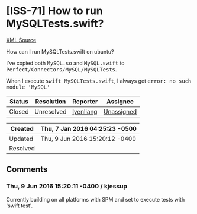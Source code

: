 # [ISS-71] How to run MySQLTests.swift?

[XML Source](./xml/ISS-71.xml)
<p><p>How can I run MySQLTests.swift on ubuntu?</p>

<p>I've copied both <tt>MySQL.so</tt> and <tt>MySQL.swift</tt> to <tt>Perfect/Connectors/MySQL/MySQLTests</tt>.</p>

<p>When I execute <tt>swift MySQLTests.swift</tt>, I always get <tt>error: no such module 'MySQL'</tt></p></p>





Status|Resolution|Reporter|Assignee
------|----------|--------|--------
Closed|Unresolved|[lyenliang](lyenliang)|[Unassigned]($-1)





Created|Thu, 7 Jan 2016 04:25:23 -0500
-------|--------------
Updated|Thu, 9 Jun 2016 15:20:12 -0400
Resolved|


## Comments




### Thu, 9 Jun 2016 15:20:11 -0400 / kjessup 

<p><p>Currently building on all platforms with SPM and set to execute tests with 'swift test'.</p></p>


